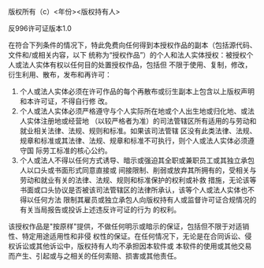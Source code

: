 版权所有（c）<年份><版权持有人>

反996许可证版本1.0

在符合下列条件的情况下，特此免费向任何得到本授权作品的副本（包括源代码、文件和/或相关内容，以下
统称为“授权作品”）的个人和法人实体授权：被授权个人或法人实体有权以任何目的处置授权作品，包括但
不限于使用、复制，修改，衍生利用、散布，发布和再许可：

1. 个人或法人实体必须在许可作品的每个再散布或衍生副本上包含以上版权声明和本许可证，不得自行修
改。
2. 个人或法人实体必须严格遵守与个人实际所在地或个人出生地或归化地、或法人实体注册地或经营地
（以较严格者为准）的司法管辖区所有适用的与劳动和就业相关法律、法规、规则和标准。如果该司法管辖
区没有此类法律、法规、规章和标准或其法律、法规、规章和标准不可执行，则个人或法人实体必须遵守国
际劳工标准的核心公约。
3. 个人或法人不得以任何方式诱导、暗示或强迫其全职或兼职员工或其独立承包人以口头或书面形式同意直接或
间接限制、削弱或放弃其所拥有的，受相关与劳动和就业有关的法律、法规、规则和标准保护的权利或补救
措施，无论该等书面或口头协议是否被该司法管辖区的法律所承认，该等个人或法人实体也不得以任何方法
限制其雇员或独立承包人向版权持有人或监督许可证合规情况的有关当局报告或投诉上述违反许可证的行为
的权利。

该授权作品是"按原样"提供，不做任何明示或暗示的保证，包括但不限于对适销性、特定用途适用性和非侵
权性的保证。在任何情况下，无论是在合同诉讼、侵权诉讼或其他诉讼中，版权持有人均不承担因本软件或
本软件的使用或其他交易而产生、引起或与之相关的任何索赔、损害或其他责任。
